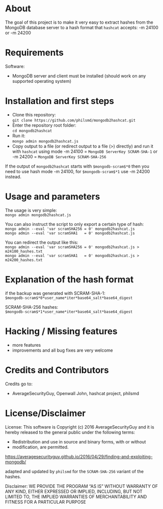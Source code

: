# About

The goal of this project is to make it very easy to extract hashes from the MongoDB database server to a hash format that `hashcat` accepts: -m 24100 or -m 24200

# Requirements

Software:
- MongoDB server and client must be installed (should work on any supported operating system)

# Installation and first steps

* Clone this repository:  
    `git clone https://github.com/philsmd/mongodb2hashcat.git`
* Enter the repository root folder:  
    `cd mongodb2hashcat`
* Run it:  
    `mongo admin mongodb2hashcat.js`
* Copy output to a file (or redirect output to a file (>) directly) and run it with `hashcat` using mode -m 24100 = `MongoDB ServerKey SCRAM-SHA-1` or -m 24200 = `MongoDB ServerKey SCRAM-SHA-256`

If the output of `mongodb2hashcat` starts with `$mongodb-scram$*0` then you need to use hash mode -m 24100, for `$mongodb-scram$*1` use -m 24200 instead.

# Usage and parameters

The usage is very simple:  
  `mongo admin mongodb2hashcat.js`

You can also instruct the script to only export a certain type of hash:  
  `mongo admin --eval 'var scramSHA256 = 0' mongodb2hashcat.js`  
  `mongo admin --eval 'var scramSHA1   = 0' mongodb2hashcat.js`

You can redirect the output like this:  
  `mongo admin --eval 'var scramSHA256 = 0' mongodb2hashcat.js > m24100_hashes.txt`  
  `mongo admin --eval 'var scramSHA1   = 0' mongodb2hashcat.js > m24200_hashes.txt`

# Explanation of the hash format

if the backup was generated with SCRAM-SHA-1:  
 `$mongodb-scram$*0*user_name*iter*base64_salt*base64_digest`

SCRAM-SHA-256 hashes:  
 `$mongodb-scram$*1*user_name*iter*base64_salt*base64_digest`

# Hacking / Missing features

* more features
* improvements and all bug fixes are very welcome

# Credits and Contributors

Credits go to:

* AverageSecurityGuy, Openwall John, hashcat project, philsmd

# License/Disclaimer

License: This software is Copyright (c) 2016 AverageSecurityGuy and it is hereby released to the general public under the following terms:
 * Redistribution and use in source and binary forms, with or without
 * modification, are permitted.

https://averagesecurityguy.github.io/2016/04/29/finding-and-exploiting-mongodb/

adapted and updated by `philsmd` for the `SCRAM-SHA-256` variant of the hashes.

Disclaimer: WE PROVIDE THE PROGRAM “AS IS” WITHOUT WARRANTY OF ANY KIND, EITHER EXPRESSED OR IMPLIED, INCLUDING, BUT NOT LIMITED TO, THE IMPLIED WARRANTIES OF MERCHANTABILITY AND FITNESS FOR A PARTICULAR PURPOSE
